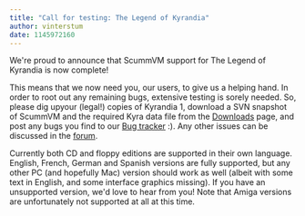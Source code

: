 ```yaml
---
title: "Call for testing: The Legend of Kyrandia"
author: vinterstum
date: 1145972160
---
```


We're proud to announce that ScummVM support for The Legend of Kyrandia is now complete!

This means that we now need you, our users, to give us a helping hand. In order to root out any remaining bugs, extensive testing is sorely needed. So, please dig upyour (legal!) copies of Kyrandia 1, download a SVN snapshot of ScummVM and the required Kyra data file from the [Downloads](/downloads/#daily) page, and post any bugs you find to our [Bug tracker](http://bugs.scummvm.org/) :). Any other issues can be discussed in the [forum](http://forums.scummvm.org/viewtopic.php?p=8176).

Currently both CD and floppy editions are supported in their own language. English, French, German and Spanish versions are fully supported, but any other PC (and hopefully Mac) version should work as well (albeit with some text in English, and some interface graphics missing). If you have an unsupported version, we'd love to hear from you! Note that Amiga versions are unfortunately not supported at all at this time.
